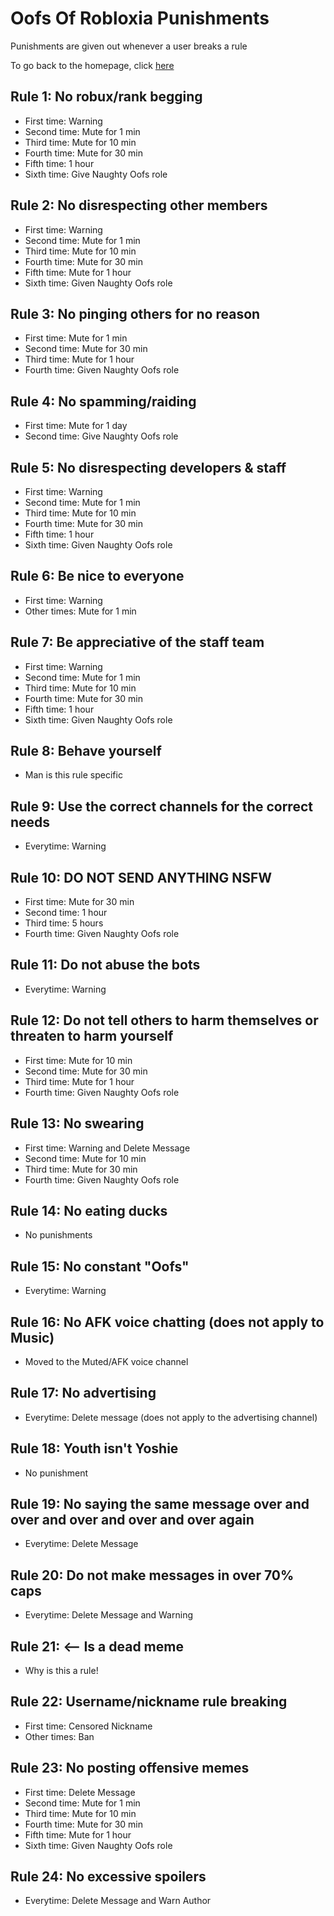 <h1>Oofs Of Robloxia Punishments</h1>
<p>Punishments are given out whenever a user breaks a rule</p>
To go back to the homepage, click <a href="https://youthfultvman101.github.io/Home/">here</a>

<h2>Rule 1: No robux/rank begging</h2>

<ul>
<li>First time: Warning</li>
<li>Second time: Mute for 1 min</li>
<li>Third time: Mute for 10 min</li>
<li>Fourth time: Mute for 30 min</li>
<li>Fifth time: 1 hour</li>
<li>Sixth time: Give Naughty Oofs role</li>
</ul>

<h2>Rule 2: No disrespecting other members</h2>

<ul>
<li>First time: Warning</li>
<li>Second time: Mute for 1 min</li>
<li>Third time: Mute for 10 min</li>
<li>Fourth time: Mute for 30 min</li>
<li>Fifth time: Mute for 1 hour</li>
<li>Sixth time: Given Naughty Oofs role</li>
</ul>

<h2>Rule 3: No pinging others for no reason</h2>

<ul>
<li>First time: Mute for 1 min</li>
<li>Second time: Mute for 30 min</li>
<li>Third time: Mute for 1 hour</li>
<li>Fourth time: Given Naughty Oofs role</li>
</ul>

<h2>Rule 4: No spamming/raiding</h2>

<ul>
<li>First time: Mute for 1 day</li>
<li>Second time: Give Naughty Oofs role</li>
</ul>

<h2>Rule 5: No disrespecting developers & staff</h2>

<ul>
<li>First time: Warning</li>
<li>Second time: Mute for 1 min</li>
<li>Third time: Mute for 10 min</li>
<li>Fourth time: Mute for 30 min</li>
<li>Fifth time: 1 hour</li>
<li>Sixth time: Given Naughty Oofs role</li>
</ul>

<h2>Rule 6: Be nice to everyone</h2>

<ul>
<li>First time: Warning</li>
<li>Other times: Mute for 1 min</li>
</ul>

<h2>Rule 7: Be appreciative of the staff team</h2>

<ul>
<li>First time: Warning</li>
<li>Second time: Mute for 1 min</li>
<li>Third time: Mute for 10 min</li>
<li>Fourth time: Mute for 30 min</li>
<li>Fifth time: 1 hour</li>
<li>Sixth time: Given Naughty Oofs role</li>
</ul>

<h2>Rule 8: Behave yourself</h2>

<ul>
<li>Man is this rule specific</li>
</ul>

<h2>Rule 9: Use the correct channels for the correct needs</h2>

<ul>
<li>Everytime: Warning</li>
</ul>

<h2>Rule 10: DO NOT SEND ANYTHING NSFW</h2>

<ul>
<li>First time: Mute for 30 min</li>
<li>Second time: 1 hour</li>
<li>Third time: 5 hours</li>
<li>Fourth time: Given Naughty Oofs role</li>
</ul>

<h2>Rule 11: Do not abuse the bots</h2>

<ul>
<li>Everytime: Warning</li>
</ul>

<h2>Rule 12: Do not tell others to harm themselves or threaten to harm yourself</h2>

<ul>
<li>First time: Mute for 10 min</li>
<li>Second time:  Mute for 30 min</li>
<li>Third time: Mute for 1 hour</li>
<li>Fourth time: Given Naughty Oofs role</li>
</ul>

<h2>Rule 13: No swearing</h2>

<ul>
<li>First time: Warning and Delete Message</li>
<li>Second time: Mute for 10 min</li>
<li>Third time: Mute for 30 min</li>
<li>Fourth time: Given Naughty Oofs role</li>
</ul>

<h2>Rule 14: No eating ducks</h2>

<ul>
<li>No punishments</li>
</ul>

<h2>Rule 15: No constant "Oofs"</h2>

<ul>
<li>Everytime: Warning</li>
</ul>

<h2>Rule 16: No AFK voice chatting (does not apply to Music)</h2>

<ul>
<li>Moved to the Muted/AFK voice channel</li>
</ul>

<h2>Rule 17: No advertising</h2>

<ul>
<li>Everytime: Delete message (does not apply to the advertising channel)</li>
</ul>

<h2>Rule 18: Youth isn't Yoshie</h2>

<ul>
<li>No punishment</li>
</ul>

<h2>Rule 19: No saying the same message over and over and over and over and over again</h2>

<ul>
<li>Everytime: Delete Message</li>
</ul>

<h2>Rule 20: Do not make messages in over 70% caps</h2>

<ul>
<li>Everytime: Delete Message and Warning</li>
</ul>

<h2>Rule 21: <-- Is a dead meme</h2>

<ul>
<li>Why is this a rule!</li>
</ul>

<h2>Rule 22: Username/nickname rule breaking</h2>

<ul>
<li>First time: Censored Nickname</li>
<li>Other times: Ban</li>
</ul>

<h2>Rule 23: No posting offensive memes</h2>

<ul>
<li>First time: Delete Message</li>
<li>Second time:  Mute for 1 min</li>
<li>Third time: Mute for 10 min</li>
<li>Fourth time: Mute for 30 min</li>
<li>Fifth time: Mute for 1 hour</li>
<li>Sixth time: Given Naughty Oofs role</li>
</ul>

<h2>Rule 24: No excessive spoilers</h2>

<ul>
<li>Everytime: Delete Message and Warn Author</li>
</ul>
